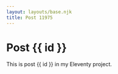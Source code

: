 ```yaml
---
layout: layouts/base.njk
title: Post 11975
---
```


# Post {{ id }}

This is post {{ id }} in my Eleventy project.
